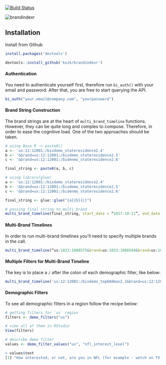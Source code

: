 [![Build Status](https://travis-ci.org/kadekillary/brandindexr.svg?branch=master)](https://travis-ci.org/kadekillary/brandindexr)  

![brandindexr](https://i.imgur.com/1xMMvq1.png)

## Installation

Install from Github
```r
install.packages('devtools')

devtools::install_github('kxzk/brandindexr')
```

#### Authentication

You need to authenticate yourself first, therefore run `bi_auth()` with your email and password. After that, you are free to start querying the API.
```r
bi_auth("your.email@company.com", "yourpassword")
```

#### Brand String Construction

The brand strings are at the heart of `multi_brand_timeline` functions. However, they can be quite long and complex to compose. Therefore, in order to ease the cognitive load. One of the two approaches should be taken.
```r
# using Base R -> paste0()
a <- 'us:12:12001:/bixdemo_stateresidence2.4'
b <- '&brand=us:12:12001:/bixdemo_stateresidence2.5'
c <- '&brand=us:12:12001:/bidenmo_stateresidence2.6'

final_string <- paste0(a, b, c)

# using library(glue)
a <- 'us:12:12001:/bixdemo_stateresidence2.4'
b <- '&brand=us:12:12001:/bixdemo_stateresidence2.5'
c <- '&brand=us:12:12001:/bidenmo_stateresidence2.6'

final_string <- glue::glue("{a}{b}{c}")

# passing final string to multi_brand
multi_brand_timeline(final_string, start_date = “2017-10-11”, end_date = “2017-11-11”, scoring = “total”)
```

#### Multi-Brand Timelines

In order to run multi-brand timelines you'll need to specify multiple brands in the call.
```r
multi_brand_timeline(“us:1023:1000575&brand=us:1023:1000564&brand=us:1023:1000562”, start_date = “2017-10-11”, end_date = “2017-11-11”, scoring = “total”)
```

#### Multiple Filters for Multi-Brand Timeline

The key is to place a `/` after the colon of each demographic filter, like below:
```r
multi_brand_timeline('us:12:12001:/bixdemo_top60dmas2.1&brand=us:12:12001:/bixdemo_top60dmas2.2&brand=us:12:12005&brand=us:12:12001:/bixdemo_top60dmas2.1&brand=us:12:12001:/bixdemo_top60dmas2.2','2017-01-01','2017-02-01', 'total','16')
```

#### Demographic Filters

To see all demographic filters in a region follow the recipe below:
```r
# getting filters for `us` region
filters <- demo_filters("us")

# view all of them in RStudio
View(filters)

# describe demo filter
values <- demo_filter_values("us", "nfl_interest_level")

> values$text
[1] "How interested, or not, are you in NFL (for example - watch on TV, listen to on radio, attend in-person, follow on internet or social media)?"
```
